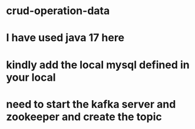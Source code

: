 # crud-operation-data
# I have used java 17 here
# kindly add the local mysql defined in your local 
# need to start the kafka server and zookeeper and create the topic

